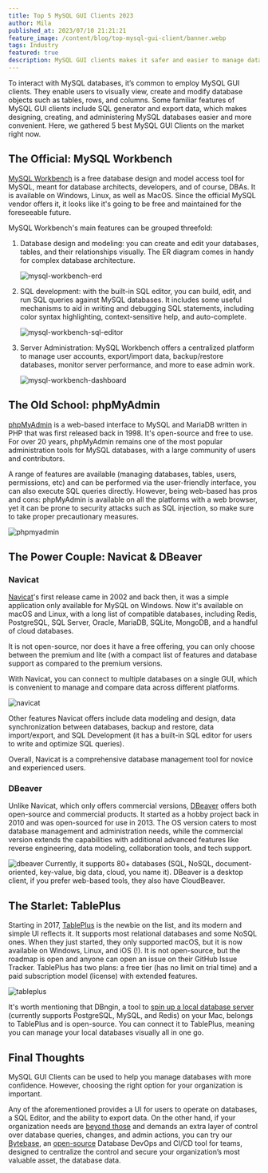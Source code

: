 ```yaml
---
title: Top 5 MySQL GUI Clients 2023
author: Mila
published_at: 2023/07/10 21:21:21
feature_image: /content/blog/top-mysql-gui-client/banner.webp
tags: Industry
featured: true
description: MySQL GUI clients makes it safer and easier to manage databases by providing a provide a graphical interface for MySQL databases. In this post, we are taking a look at top 5 MySQL GUI Clients.
---
```


To interact with MySQL databases, it’s common to employ MySQL GUI clients. They enable users to visually view, create and modify database objects such as tables, rows, and columns. Some familiar features of MySQL GUI clients include SQL generator and export data, which makes designing, creating, and administering MySQL databases easier and more convenient. Here, we gathered 5 best MySQL GUI Clients on the market right now.

## The Official: MySQL Workbench

[MySQL Workbench](https://www.mysql.com/products/workbench/) is a free database design and model access tool for MySQL, meant for database architects, developers, and of course, DBAs. It is available on Windows, Linux, as well as MacOS. Since the official MySQL vendor offers it, it looks like it's going to be free and maintained for the foreseeable future.

MySQL Workbench's main features can be grouped threefold:

1. Database design and modeling: you can create and edit your databases, tables, and their relationships visually. The ER diagram comes in handy for complex database architecture.

   ![mysql-workbench-erd](/content/blog/top-mysql-gui-client/mysql-workbench-erd.webp)

2. SQL development: with the built-in SQL editor, you can build, edit, and run SQL queries against MySQL databases. It includes some useful mechanisms to aid in writing and debugging SQL statements, including color syntax highlighting, context-sensitive help, and auto-complete.

   ![mysql-workbench-sql-editor](/content/blog/top-mysql-gui-client/mysql-workbench-sql-editor.webp)

3. Server Administration: MySQL Workbench offers a centralized platform to manage user accounts, export/import data, backup/restore databases, monitor server performance, and more to ease admin work.

   ![mysql-workbench-dashboard](/content/blog/top-mysql-gui-client/mysql-workbench-dashboard.webp)

## The Old School: phpMyAdmin

[phpMyAdmin](https://www.phpmyadmin.net/) is a web-based interface to MySQL and MariaDB written in PHP that was first released back in 1998. It's open-source and free to use. For over 20 years, phpMyAdmin remains one of the most popular administration tools for MySQL databases, with a large community of users and contributors.

A range of features are available (managing databases, tables, users, permissions, etc) and can be performed via the user-friendly interface, you can also execute SQL queries directly. However, being web-based has pros and cons: phpMyAdmin is available on all the platforms with a web browser, yet it can be prone to security attacks such as SQL injection, so make sure to take proper precautionary measures.

![phpmyadmin](/content/blog/top-mysql-gui-client/phpmyadmin.webp)

## The Power Couple: Navicat & DBeaver

### Navicat

[Navicat](https://navicat.com/)'s first release came in 2002 and back then, it was a simple application only available for MySQL on Windows. Now it's available on macOS and Linux, with a long list of compatible databases, including Redis, PostgreSQL, SQL Server, Oracle, MariaDB, SQLite, MongoDB, and a handful of cloud databases.

It is not open-source, nor does it have a free offering, you can only choose between the premium and lite (with a compact list of features and database support as compared to the premium versions.

With Navicat, you can connect to multiple databases on a single GUI, which is convenient to manage and compare data across different platforms.

![navicat](/content/blog/top-mysql-gui-client/navicat.webp)

Other features Navicat offers include data modeling and design, data synchronization between databases, backup and restore, data import/export, and SQL Development (it has a built-in SQL editor for users to write and optimize SQL queries).

Overall, Navicat is a comprehensive database management tool for novice and experienced users.

### DBeaver

Unlike Navicat, which only offers commercial versions, [DBeaver](https://dbeaver.io/) offers both open-source and commercial products. It started as a hobby project back in 2010 and was open-sourced for use in 2013. The OS version caters to most database management and administration needs, while the commercial version extends the capabilities with additional advanced features like reverse engineering, data modeling, collaboration tools, and tech support.

![dbeaver](/content/blog/top-mysql-gui-client/dbeaver.webp)
Currently, it supports 80+ databases (SQL, NoSQL, document-oriented, key-value, big data, cloud, you name it). DBeaver is a desktop client, if you prefer web-based tools, they also have CloudBeaver.

## The Starlet: TablePlus

Starting in 2017, [TablePlus](https://tableplus.com/) is the newbie on the list, and its modern and simple UI reflects it. It supports most relational databases and some NoSQL ones. When they just started, they only supported macOS, but it is now available on Windows, Linux, and iOS (!). It is not open-source, but the roadmap is open and anyone can open an issue on their GitHub Issue Tracker. TablePlus has two plans: a free tier (has no limit on trial time) and a paid subscription model (license) with extended features.

![tableplus](/content/blog/top-mysql-gui-client/tableplus.webp)

It's worth mentioning that DBngin, a tool to [spin up a local database server](/blog/free-tools-to-start-local-database-on-mac/) (currently supports PostgreSQL, MySQL, and Redis) on your Mac, belongs to TablePlus and is open-source. You can connect it to TablePlus, meaning you can manage your local databases visually all in one go.

## Final Thoughts

MySQL GUI Clients can be used to help you manage databases with more confidence. However, choosing the right option for your organization is important.

Any of the aforementioned provides a UI for users to operate on databases, a SQL Editor, and the ability to export data. On the other hand, if your organization needs are [beyond those](/blog/stop-using-navicat) and demands an extra layer of control over database queries, changes, and admin actions, you can try our [Bytebase](/), an [open-source](https://github.com/bytebase/bytebase) Database DevOps and CI/CD tool for teams, designed to centralize the control and secure your organization’s most valuable asset, the database data.
